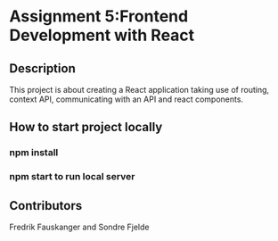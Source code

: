 # Assignment 5:Frontend Development with React

## Description

This project is about creating a React application taking use of routing, context API, communicating with an API and react components.

## How to start project locally
### npm install
### npm start to run local server

## Contributors

Fredrik Fauskanger and Sondre Fjelde
